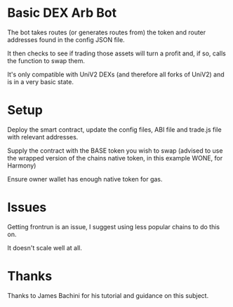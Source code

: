 # Basic DEX Arb Bot

The bot takes routes (or generates routes from) the token and router addresses found in the config JSON file.

It then checks to see if trading those assets will turn a profit and, if so, calls the function to swap them.

It's only compatible with UniV2 DEXs (and therefore all forks of UniV2) and is in a very basic state.

# Setup

Deploy the smart contract, update the config files, ABI file and trade.js file with relevant addresses.

Supply the contract with the BASE token you wish to swap (advised to use the wrapped version of the chains native token, in this example WONE, for Harmony)

Ensure owner wallet has enough native token for gas.

# Issues

Getting frontrun is an issue, I suggest using less popular chains to do this on.

It doesn't scale well at all.

# Thanks

Thanks to James Bachini for his tutorial and guidance on this subject.
